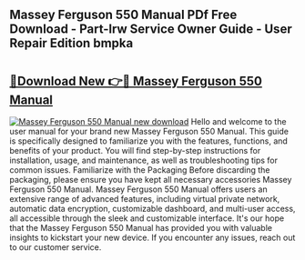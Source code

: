 ## Massey Ferguson 550 Manual PDf Free Download - Part-lrw Service Owner Guide - User Repair Edition bmpka

# <h2><a href="http://bc89588.oget.top/?id=Massey+Ferguson+550+Manual">🔗Download New 👉🔴 Massey Ferguson 550 Manual</a></h2>

[![Massey Ferguson 550 Manual new download](https://i.imgur.com/5g1atiW.png)](http://bc89588.oget.top/?id=Massey+Ferguson+550+Manual)
Hello and welcome to the user manual for your brand new Massey Ferguson 550 Manual. This guide is specifically designed to familiarize you with the features, functions, and benefits of your product. You will find step-by-step instructions for installation, usage, and maintenance, as well as troubleshooting tips for common issues. Familiarize with the Packaging Before discarding the packaging, please ensure you have kept all necessary accessories Massey Ferguson 550 Manual. Massey Ferguson 550 Manual offers users an extensive range of advanced features, including virtual private network, automatic data encryption, customizable dashboard, and multi-user access, all accessible through the sleek and customizable interface. It's our hope that the Massey Ferguson 550 Manual has provided you with valuable insights to kickstart your new device. If you encounter any issues, reach out to our customer service.
